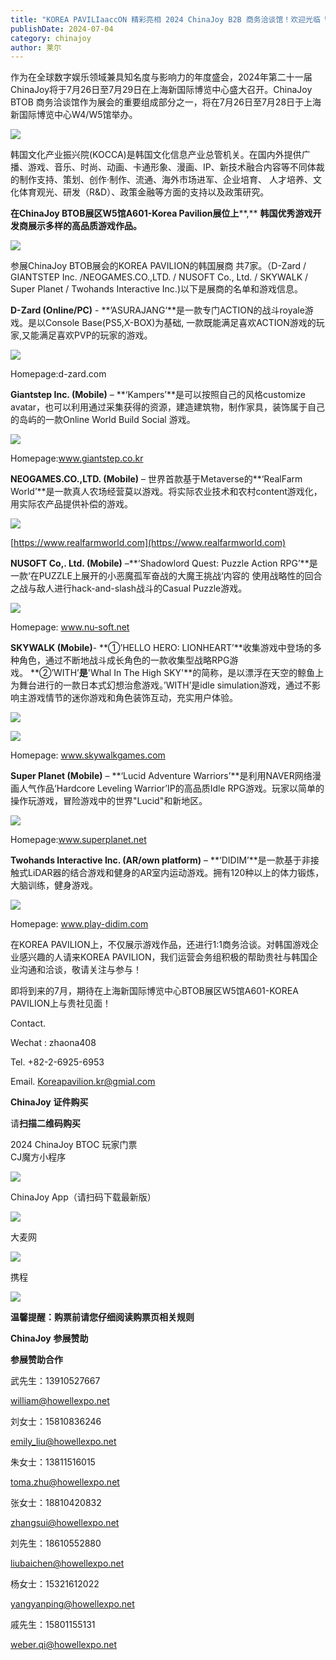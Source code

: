 ```yaml
---
title: "KOREA PAVILIaaccON 精彩亮相 2024 ChinaJoy B2B 商务洽谈馆！欢迎光临 W5-A601 展位"
publishDate: 2024-07-04
category: chinajoy
author: 莱尔
---
```


作为在全球数字娱乐领域兼具知名度与影响力的年度盛会，2024年第二十一届ChinaJoy将于7月26日至7月29日在上海新国际博览中心盛大召开。ChinaJoy BTOB 商务洽谈馆作为展会的重要组成部分之一，将在7月26日至7月28日于上海新国际博览中心W4/W5馆举办。

![](https://ec-net-1251389766.cos.ap-shanghai.myqcloud.com/wp-content/uploads/2024/07/20240704200146562.png)

韩国文化产业振兴院(KOCCA)是韩国文化信息产业总管机关。在国内外提供广播、游戏、音乐、时尚、动画、卡通形象、漫画、IP、新技术融合内容等不同体裁的制作支持、策划、创作·制作、流通、海外市场进军、企业培育、 人才培养、文化体育观光、研发（R&D）、政策金融等方面的支持以及政策研究。

**在****ChinaJoy BTOB****展区****W5****馆****A601-Korea Pavilion****展位上****,** **韩国优秀游戏开发商展示多样的高品质游戏作品。**

![](https://ec-net-1251389766.cos.ap-shanghai.myqcloud.com/wp-content/uploads/2024/07/20240704200148216-1024x733.png)

参展ChinaJoy BTOB展会的KOREA PAVILION的韩国展商 共7家。（D-Zard / GIANTSTEP Inc. /NEOGAMES.CO.,LTD. / NUSOFT Co., Ltd. / SKYWALK / Super Planet / Twohands Interactive Inc.)以下是展商的名单和游戏信息。

**D-Zard (Online/PC)** - **’ASURAJANG‘**是一款专门ACTION的战斗royale游戏。是以Console Base(PS5,X-BOX)为基础, 一款既能满足喜欢ACTION游戏的玩家,又能满足喜欢PVP的玩家的游戏。

![](https://ec-net-1251389766.cos.ap-shanghai.myqcloud.com/wp-content/uploads/2024/07/20240704200150239-1024x576.png)

Homepage:d-zard.com

**Giantstep Inc. (Mobile)** – **‘Kampers’**是可以按照自己的风格customize avatar，也可以利用通过采集获得的资源，建造建筑物，制作家具，装饰属于自己的岛屿的一款Online World Build Social 游戏。

![](https://ec-net-1251389766.cos.ap-shanghai.myqcloud.com/wp-content/uploads/2024/07/20240704200152752-1024x576.png)

Homepage:www.giantstep.co.kr

**NEOGAMES.CO.,LTD. (Mobile)** – 世界首款基于Metaverse的**‘RealFarm World’**是一款真人农场经营莫以游戏。将实际农业技术和农村content游戏化，用实际农产品提供补偿的游戏。

![](https://ec-net-1251389766.cos.ap-shanghai.myqcloud.com/wp-content/uploads/2024/07/20240704200155219-1024x536.png)

[https://www.realfarmworld.com](https://www.realfarmworld.com)

**NUSOFT Co,. Ltd. (Mobile)** –**‘Shadowlord Quest: Puzzle Action RPG’**是一款‘在PUZZLE上展开的小恶魔孤军奋战的大魔王挑战‘内容的 使用战略性的回合之战与敌人进行hack-and-slash战斗的Casual Puzzle游戏。

![](https://ec-net-1251389766.cos.ap-shanghai.myqcloud.com/wp-content/uploads/2024/07/20240704200203364.png)

Homepage: www.nu-soft.net

**SKYWALK (Mobile)**\- **①’HELLO HERO: LIONHEART’**收集游戏中登场的多种角色，通过不断地战斗成长角色的一款收集型战略RPG游戏。 **②’WITH’****是****'Whal In The High SKY'**的简称，是以漂浮在天空的鲸鱼上为舞台进行的一款日本式幻想治愈游戏。’WITH’是idle simulation游戏，通过不影响主游戏情节的迷你游戏和角色装饰互动，充实用户体验。

![](https://ec-net-1251389766.cos.ap-shanghai.myqcloud.com/wp-content/uploads/2024/07/20240704200205192-1024x576.png)

![](https://ec-net-1251389766.cos.ap-shanghai.myqcloud.com/wp-content/uploads/2024/07/20240704200207895-1024x576.png)

Homepage: www.skywalkgames.com

**Super Planet (Mobile)** – **‘Lucid Adventure Warriors’**是利用NAVER网络漫画人气作品‘Hardcore Leveling Warrior’IP的高品质Idle RPG游戏。玩家以简单的操作玩游戏，冒险游戏中的世界"Lucid"和新地区。

![](https://ec-net-1251389766.cos.ap-shanghai.myqcloud.com/wp-content/uploads/2024/07/20240704200208289-1024x576.png)

Homepage:www.superplanet.net

**Twohands Interactive Inc. (AR/own platform)** – **‘DIDIM’**是一款基于非接触式LiDAR器的结合游戏和健身的AR室内运动游戏。拥有120种以上的体力锻炼，大脑训练，健身游戏。

![](https://ec-net-1251389766.cos.ap-shanghai.myqcloud.com/wp-content/uploads/2024/07/20240704200210176-1024x592.png)

Homepage: www.play-didim.com

在KOREA PAVILION上，不仅展示游戏作品，还进行1:1商务洽谈。对韩国游戏企业感兴趣的人请来KOREA PAVILION，我们运营会务组积极的帮助贵社与韩国企业沟通和洽谈，敬请关注与参与！

即将到来的7月，期待在上海新国际博览中心BTOB展区W5馆A601-KOREA PAVILION上与贵社见面！

Contact.

Wechat : zhaona408

Tel. +82-2-6925-6953

Email. [Koreapavilion.kr@gmial.com](mailto:Koreapavilion.kr@gmial.com)

**ChinaJoy** **证件购买**

  
请**扫描二维码购买**

2024 ChinaJoy BTOC 玩家门票  
CJ魔方小程序  

![](https://ec-net-1251389766.cos.ap-shanghai.myqcloud.com/wp-content/uploads/2024/07/20240704200230923.png)

  
ChinaJoy App（请扫码下载最新版）

![](https://ec-net-1251389766.cos.ap-shanghai.myqcloud.com/wp-content/uploads/2024/07/20240704200233531.png)

大麦网

![](https://ec-net-1251389766.cos.ap-shanghai.myqcloud.com/wp-content/uploads/2024/07/20240704200236976.png)

携程

![](https://ec-net-1251389766.cos.ap-shanghai.myqcloud.com/wp-content/uploads/2024/07/20240704200240501.png)

**温馨提醒：购票前请您仔细阅读购票页相关规则**

**ChinaJoy** **参展赞助**

**参展赞助合作**

武先生：13910527667

[william@howellexpo.net](mailto:william@howellexpo.net)

刘女士：15810836246

[emily\_liu@howellexpo.net](mailto:emily_liu@howellexpo.net)

朱女士：13811516015

[toma.zhu@howellexpo.net](mailto:toma.zhu@howellexpo.net)

张女士：18810420832

[zhangsui@howellexpo.net](mailto:zhangsui@howellexpo.net)

刘先生：18610552880

[liubaichen@howellexpo.net](mailto:liubaichen@howellexpo.net)

杨女士：15321612022

[yangyanping@howellexpo.net](mailto:yangyanping@howellexpo.net)

戚先生：15801155131

weber.qi@howellexpo.net
